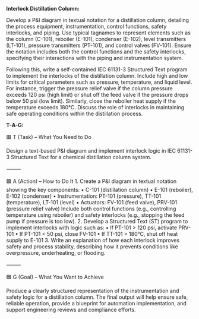 **Interlock Distillation Column:**

Develop a P&I diagram in textual notation for a distillation column, detailing the process equipment, instrumentation, control functions, safety interlocks, and piping. Use typical tagnames to represent elements such as the column (C-101), reboiler (E-101), condenser (E-102), level transmitters (LT-101), pressure transmitters (PT-101), and control valves (FV-101). Ensure the notation includes both the control functions and the safety interlocks, specifying their interactions with the piping and instrumentation system.

Following this, write a self-contained IEC 61131-3 Structured Text program to implement the interlocks of the distillation column. Include high and low limits for critical parameters such as pressure, temperature, and liquid level. For instance, trigger the pressure relief valve if the column pressure exceeds 120 psi (high limit) or shut off the feed valve if the pressure drops below 50 psi (low limit). Similarly, close the reboiler heat supply if the temperature exceeds 180°C. Discuss the role of interlocks in maintaining safe operating conditions within the distillation process.

**T-A-G:**

🟥 T (Task) – What You Need to Do

Design a text-based P&I diagram and implement interlock logic in IEC 61131-3 Structured Text for a chemical distillation column system.

⸻

🟩 A (Action) – How to Do It
	1.	Create a P&I diagram in textual notation showing the key components:
	•	C-101 (distillation column)
	•	E-101 (reboiler), E-102 (condenser)
	•	Instrumentation: PT-101 (pressure), TT-101 (temperature), LT-101 (level)
	•	Actuators: FV-101 (feed valve), PRV-101 (pressure relief valve)
Include both control functions (e.g., controlling temperature using reboiler) and safety interlocks (e.g., stopping the feed pump if pressure is too low).
	2.	Develop a Structured Text (ST) program to implement interlocks with logic such as:
	•	If PT-101 > 120 psi, activate PRV-101
	•	If PT-101 < 50 psi, close FV-101
	•	If TT-101 > 180°C, shut off heat supply to E-101
	3.	Write an explanation of how each interlock improves safety and process stability, describing how it prevents conditions like overpressure, underheating, or flooding.

⸻

🟦 G (Goal) – What You Want to Achieve

Produce a clearly structured representation of the instrumentation and safety logic for a distillation column. The final output will help ensure safe, reliable operation, provide a blueprint for automation implementation, and support engineering reviews and compliance efforts.
